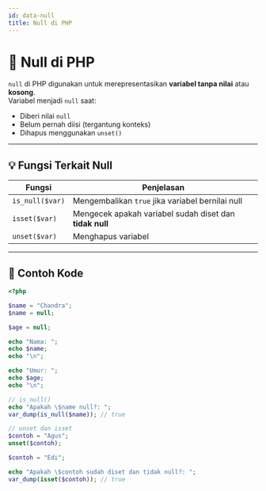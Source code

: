 ```yaml
---
id: data-null
title: Null di PHP
---
```


# 🧾 Null di PHP

`null` di PHP digunakan untuk merepresentasikan **variabel tanpa nilai** atau **kosong**.  
Variabel menjadi `null` saat:

- Diberi nilai `null`
- Belum pernah diisi (tergantung konteks)
- Dihapus menggunakan `unset()`

---

## 💡 Fungsi Terkait Null

| Fungsi        | Penjelasan                                               |
|---------------|----------------------------------------------------------|
| `is_null($var)` | Mengembalikan `true` jika variabel bernilai null        |
| `isset($var)`   | Mengecek apakah variabel sudah diset dan **tidak null** |
| `unset($var)`   | Menghapus variabel                                       |

---

## 📄 Contoh Kode

```php
<?php

$name = "Chandra";
$name = null;

$age = null;

echo "Nama: ";
echo $name;
echo "\n";

echo "Umur: ";
echo $age;
echo "\n";

// is_null()
echo "Apakah \$name null?: ";
var_dump(is_null($name)); // true

// unset dan isset
$contoh = "Agus";
unset($contoh);

$contoh = "Edi";

echo "Apakah \$contoh sudah diset dan tidak null?: ";
var_dump(isset($contoh)); // true
